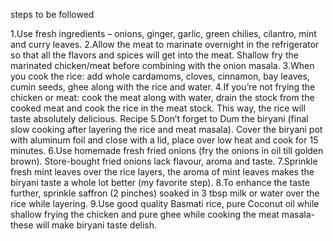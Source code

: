 steps to be followed



1.Use fresh ingredients – onions, ginger, garlic, green chilies, cilantro, mint and curry leaves.
2.Allow the meat to marinate overnight in the refrigerator so that all the flavors and spices will get into the meat.
Shallow fry the marinated chicken/meat before combining with the onion masala.
3.When you cook the rice: add whole cardamoms, cloves, cinnamon, bay leaves, cumin seeds, ghee along with the rice and water.
4.If you’re not frying the chicken or meat: cook the meat along with water, drain the stock from the cooked meat and cook the rice in the meat stock. This way, the rice will taste absolutely delicious. Recipe
5.Don’t forget to Dum the biryani (final slow cooking after layering the rice and meat masala). Cover the biryani pot with aluminum foil and close with a lid, place over low heat and cook for 15 minutes.
6.Use homemade fresh fried onions (fry the onions in oil till golden brown). Store-bought fried onions lack flavour, aroma and taste.
7.Sprinkle fresh mint leaves over the rice layers, the aroma of mint leaves makes the biryani taste a whole lot better (my favorite step).
8.To enhance the taste further, sprinkle saffron (2 pinches) soaked in 3 tbsp milk or water over the rice while layering.
9.Use good quality Basmati rice, pure Coconut oil while shallow frying the chicken and pure ghee while cooking the meat masala- these will make biryani taste delish.